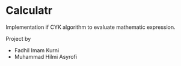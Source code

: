 # Calculatr
Implementation if CYK algorithm to evaluate mathematic expression. 

Project by 
- Fadhil Imam Kurni
- Muhammad Hilmi Asyrofi
